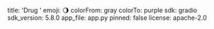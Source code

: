 title: 'Drug '
emoji: 🌖
colorFrom: gray
colorTo: purple
sdk: gradio
sdk_version: 5.8.0
app_file: app.py
pinned: false
license: apache-2.0
